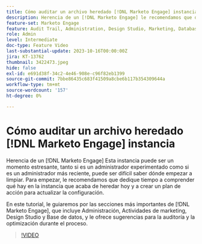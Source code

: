 ```yaml
---
title: Cómo auditar un archivo heredado [!DNL Marketo Engage] instancia
description: Herencia de un [!DNL Marketo Engage] le recomendamos que dedique tiempo a comprender qué hay en la instancia y a crear un plan de acción para actualizar la configuración. Este tutorial cubre las secciones más importantes dentro de [!DNL Marketo Engage], que incluye Administración, Actividades de marketing, Design Studio y Base de datos, y le ofrece sugerencias para la auditoría y la optimización durante el proceso.
feature-set: Marketo Engage
feature: Audit Trail, Administration, Design Studio, Marketing, Database
role: Admin
level: Intermediate
doc-type: Feature Video
last-substantial-update: 2023-10-16T00:00:00Z
jira: KT-13762
thumbnail: 3422473.jpeg
hide: false
exl-id: e691d38f-34c2-4e46-908e-c96f82eb1399
source-git-commit: 7bbe86435c683f41509a8cbe6b117b354309644a
workflow-type: tm+mt
source-wordcount: '157'
ht-degree: 0%

---
```


# Cómo auditar un archivo heredado [!DNL Marketo Engage] instancia

Herencia de un [!DNL Marketo Engage] Esta instancia puede ser un momento estresante, tanto si es un administrador experimentado como si es un administrador más reciente, puede ser difícil saber dónde empezar a limpiar. Para empezar, le recomendamos que dedique tiempo a comprender qué hay en la instancia que acaba de heredar hoy y a crear un plan de acción para actualizar la configuración.

En este tutorial, le guiaremos por las secciones más importantes de [!DNL Marketo Engage], que incluye Administración, Actividades de marketing, Design Studio y Base de datos, y le ofrece sugerencias para la auditoría y la optimización durante el proceso.

>[!VIDEO](https://video.tv.adobe.com/v/3422473/?learn=on)
